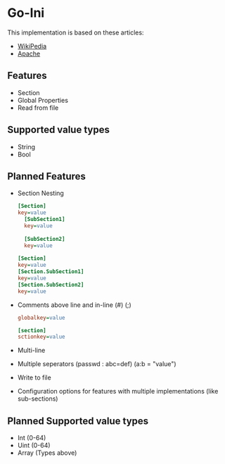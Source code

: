 # Go-Ini

This implementation is based on these articles:
- [WikiPedia](https://en.wikipedia.org/wiki/INI_file) 
- [Apache](http://commons.apache.org/proper/commons-configuration/apidocs/org/apache/commons/configuration2/INIConfiguration.html)

## Features

- Section
- Global Properties
- Read from file

## Supported value types

- String
- Bool

## Planned Features

- Section Nesting
  ```ini
  [Section]
  key=value
    [SubSection1]
    key=value
    
    [SubSection2]
    key=value
    
  [Section]
  key=value
  [Section.SubSection1]
  key=value
  [Section.SubSection2]
  key=value
  ```
- Comments above line and in-line (#) (;)
  ```ini
  globalkey=value

  [section]
  sctionkey=value
  ```

- Multi-line
- Multiple seperators (passwd : abc=def) (a:b = "value")
- Write to file
- Configuration options for features with multiple implementations (like sub-sections)

## Planned Supported value types

- Int (0-64)
- Uint (0-64)
- Array (Types above)
